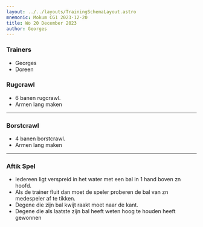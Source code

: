 ```yaml
---
layout: ../../layouts/TrainingSchemaLayout.astro
mnemonic: Mokum CG1 2023-12-20
title: Wo 20 December 2023
author: Georges
---
```

### Trainers
- Georges
- Doreen

### Rugcrawl

- 6 banen rugcrawl.- Armen lang maken

---------------

### Borstcrawl

- 4 banen borstcrawl.- Armen lang maken

---------------

### Aftik Spel

- Iedereen ligt verspreid in het water met een bal in 1 hand boven zn hoofd.- Als de trainer fluit dan moet de speler proberen de bal van zn medespeler af te tikken.- Degene die zijn bal kwijt raakt moet naar de kant.- Degene die als laatste zijn bal heeft weten hoog te houden heeft gewonnen
